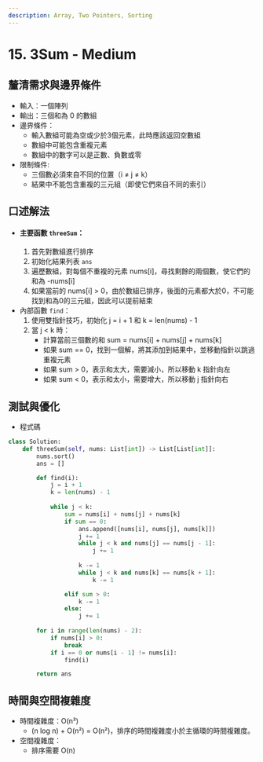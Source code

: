 ```yaml
---
description: Array, Two Pointers, Sorting
---
```


# 15. 3Sum - Medium

## 釐清需求與邊界條件

* 輸入：一個陣列
* 輸出：三個和為 0 的數組
* 邊界條件：
  * 輸入數組可能為空或少於3個元素，此時應該返回空數組
  * 數組中可能包含重複元素
  * 數組中的數字可以是正數、負數或零
* 限制條件:
  * 三個數必須來自不同的位置（i ≠ j ≠ k）
  * 結果中不能包含重複的三元組（即使它們來自不同的索引）

## 口述解法

* #### 主要函數 `threeSum`：
  1. 首先對數組進行排序
  2. 初始化結果列表 `ans`
  3. 遍歷數組，對每個不重複的元素 nums\[i]，尋找剩餘的兩個數，使它們的和為 -nums\[i]
  4. 如果當前的 nums\[i] > 0，由於數組已排序，後面的元素都大於0，不可能找到和為0的三元組，因此可以提前結束
* 內部函數 `find`：
  1. 使用雙指針技巧，初始化 j = i + 1 和 k = len(nums) - 1
  2. 當 j < k 時：
     * 計算當前三個數的和 sum = nums\[i] + nums\[j] + nums\[k]
     * 如果 sum == 0，找到一個解，將其添加到結果中，並移動指針以跳過重複元素
     * 如果 sum > 0，表示和太大，需要減小，所以移動 k 指針向左
     * 如果 sum < 0，表示和太小，需要增大，所以移動 j 指針向右

## 測試與優化

* 程式碼

```python
class Solution:
    def threeSum(self, nums: List[int]) -> List[List[int]]:
        nums.sort()
        ans = []

        def find(i):
            j = i + 1 
            k = len(nums) - 1
            
            while j < k:
                sum = nums[i] + nums[j] + nums[k]
                if sum == 0:
                    ans.append([nums[i], nums[j], nums[k]])
                    j += 1
                    while j < k and nums[j] == nums[j - 1]:
                        j += 1
                        
                    k -= 1
                    while j < k and nums[k] == nums[k + 1]:
                        k -= 1

                elif sum > 0:
                    k -= 1
                else:
                    j += 1
        
        for i in range(len(nums) - 2):
            if nums[i] > 0:
                break
            if i == 0 or nums[i - 1] != nums[i]:
                find(i)

        return ans
```

## 時間與空間複雜度

* 時間複雜度：O(n²)
  * (n log n) + O(n²) = O(n²)，排序的時間複雜度小於主循環的時間複雜度。
* 空間複雜度：
  * 排序需要 O(n)
